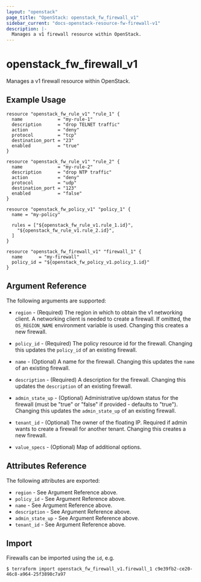 ```yaml
---
layout: "openstack"
page_title: "OpenStack: openstack_fw_firewall_v1"
sidebar_current: "docs-openstack-resource-fw-firewall-v1"
description: |-
  Manages a v1 firewall resource within OpenStack.
---
```


# openstack\_fw\_firewall_v1

Manages a v1 firewall resource within OpenStack.

## Example Usage

```hcl
resource "openstack_fw_rule_v1" "rule_1" {
  name             = "my-rule-1"
  description      = "drop TELNET traffic"
  action           = "deny"
  protocol         = "tcp"
  destination_port = "23"
  enabled          = "true"
}

resource "openstack_fw_rule_v1" "rule_2" {
  name             = "my-rule-2"
  description      = "drop NTP traffic"
  action           = "deny"
  protocol         = "udp"
  destination_port = "123"
  enabled          = "false"
}

resource "openstack_fw_policy_v1" "policy_1" {
  name = "my-policy"

  rules = ["${openstack_fw_rule_v1.rule_1.id}",
    "${openstack_fw_rule_v1.rule_2.id}",
  ]
}

resource "openstack_fw_firewall_v1" "firewall_1" {
  name      = "my-firewall"
  policy_id = "${openstack_fw_policy_v1.policy_1.id}"
}
```

## Argument Reference

The following arguments are supported:

* `region` - (Required) The region in which to obtain the v1 networking client.
    A networking client is needed to create a firewall. If omitted, the
    `OS_REGION_NAME` environment variable is used. Changing this creates a new
    firewall.

* `policy_id` - (Required) The policy resource id for the firewall. Changing
    this updates the `policy_id` of an existing firewall.

* `name` - (Optional) A name for the firewall. Changing this
    updates the `name` of an existing firewall.

* `description` - (Required) A description for the firewall. Changing this
    updates the `description` of an existing firewall.

* `admin_state_up` - (Optional) Administrative up/down status for the firewall
    (must be "true" or "false" if provided - defaults to "true").
    Changing this updates the `admin_state_up` of an existing firewall.

* `tenant_id` - (Optional) The owner of the floating IP. Required if admin wants
    to create a firewall for another tenant. Changing this creates a new
    firewall.

* `value_specs` - (Optional) Map of additional options.

## Attributes Reference

The following attributes are exported:

* `region` - See Argument Reference above.
* `policy_id` - See Argument Reference above.
* `name` - See Argument Reference above.
* `description` - See Argument Reference above.
* `admin_state_up` - See Argument Reference above.
* `tenant_id` - See Argument Reference above.

## Import

Firewalls can be imported using the `id`, e.g.

```
$ terraform import openstack_fw_firewall_v1.firewall_1 c9e39fb2-ce20-46c8-a964-25f3898c7a97
```
